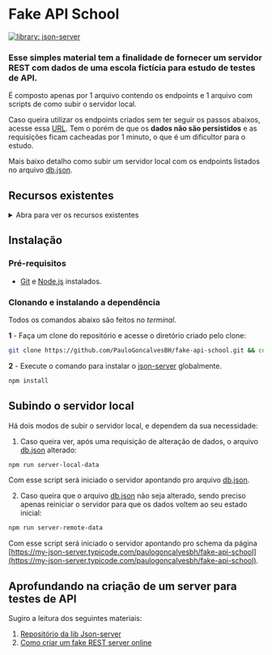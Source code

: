 


# Fake API School

[![library: json-server](https://img.shields.io/badge/library-json--server-blue)](https://www.npmjs.com/package/json-server)

### Esse simples material tem a finalidade de fornecer um servidor REST com dados de uma escola fictícia para estudo de testes de API.

É composto apenas por 1 arquivo contendo os endpoints e 1 arquivo com scripts de como subir o servidor local.

Caso queira utilizar os endpoints criados sem ter seguir os passos abaixos,
acesse essa [URL](https://my-json-server.typicode.com/paulogoncalvesbh/fake-api-school). Tem o porém de que os **dados não são persistidos** e as requisições ficam cacheadas por 1 minuto, o que é um dificultor para o estudo.

Mais baixo detalho como subir um servidor local com os endpoints listados no arquivo [db.json](/db.json).

## Recursos existentes 

  <details><p><summary>Abra para ver os recursos existentes</summary>

1. turmas
    1. id
    2. descricao
    3. idHorario
    4. alunos
        1. idAluno

2. horarios
    1. id
    2. turno
    3. segunda
    4. terca
    5. quarta
    6. quinta
    7. sexta

3. alunos
    1. id
    2. nome
    3. anoNascimento

4. professores
    1. id
    2. idDisciplina
    3. nome

5. locais
    1. id
    2. nome

6. disciplinas
    1. id
    2. idLocal
    3. nome
</p> </details>

## Instalação
### Pré-requisitos

- [Git](https://git-scm.com/download/) e [Node.js](https://nodejs.org/en/download/) instalados.

### Clonando e instalando a dependência

Todos os comandos abaixo são feitos no _terminal_.

**1** - Faça um clone do repositório e acesse o diretório criado pelo clone:

```sh
git clone https://github.com/PauloGoncalvesBH/fake-api-school.git && cd fake-api-school
```

**2** - Execute o comando para instalar o [json-server](https://www.npmjs.com/package/json-server) globalmente.

```sh
npm install
```

## Subindo o servidor local

Há dois modos de subir o servidor local, e dependem da sua necessidade:

1. Caso queira ver, após uma requisição de alteração de dados, o arquivo [db.json](/db.json) alterado:

```sh
npm run server-local-data
```
Com esse script será iniciado o servidor apontando pro arquivo [db.json](/db.json).

2. Caso queira que o arquivo [db.json](/db.json) não seja alterado, sendo preciso apenas reiniciar o servidor para que os dados voltem ao seu estado inicial:

```sh
npm run server-remote-data
```
Com esse script será iniciado o servidor apontando pro schema da página [https://my-json-server.typicode.com/paulogoncalvesbh/fake-api-school](https://my-json-server.typicode.com/paulogoncalvesbh/fake-api-school).

## Aprofundando na criação de um server para testes de API
Sugiro a leitura dos seguintes materiais:
1. [Repositório da lib Json-server](https://github.com/typicode/json-server)
2. [Como criar um fake REST server online](https://my-json-server.typicode.com)

